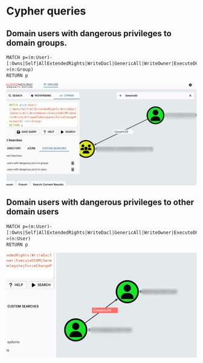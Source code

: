 # Cypher queries

## Domain users with dangerous privileges to domain groups.
```
MATCH p=(m:User)-[:Owns|Self|AllExtendedRights|WriteDacl|GenericAll|WriteOwner|ExecuteDCOM|GenericWrite|AllowedToDelegate|ForceChangePassword]->(n:Group)
RETURN p
```
![g](img/group.png)


## Domain users with dangerous privileges to other domain users
```
MATCH p=(m:User)-[:Owns|Self|AllExtendedRights|WriteDacl|GenericAll|WriteOwner|ExecuteDCOM|GenericWrite|AllowedToDelegate|ForceChangePassword]->(n:User)
RETURN p
```
![u](img/user.png)
